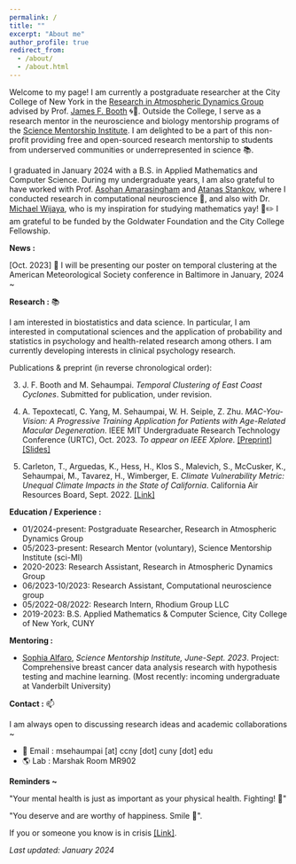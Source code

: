 ```yaml
---
permalink: /
title: ""
excerpt: "About me"
author_profile: true
redirect_from: 
  - /about/
  - /about.html
---
```


Welcome to my page! I am currently a postgraduate researcher at the City College of New York in the [Research in Atmospheric Dynamics Group](https://jfbooth.ccny.cuny.edu/) advised by Prof. [James F. Booth](https://www.ccny.cuny.edu/profiles/james-booth) 🌀🌊. Outside the College, I serve as a research mentor in the neuroscience and biology mentorship programs of the [Science Mentorship Institute](https://sci-mi.github.io/). I am delighted to be a part of this non-profit providing free and open-sourced research mentorship to students from underserved communities or underrepresented in science 📚.

I graduated in January 2024 with a B.S. in Applied Mathematics and Computer Science. During my undergraduate years, I am also grateful to have worked with Prof. [Asohan Amarasingham](https://math.sci.ccny.cuny.edu/person/asohan-amarasingham/) and [Atanas Stankov](https://www.linkedin.com/in/atanas-stankov-79b75254/), where I conducted research in computational neuroscience 🧠, and also with Dr. [Michael Wijaya](https://holdfirst.wordpress.com/), who is my inspiration for studying mathematics yay! 📔✏️ I am grateful to be funded by the Goldwater Foundation and the City College Fellowship.

<b>News :</b>

[Oct. 2023] 📃 I will be presenting our poster on temporal clustering at the American Meteorological Society conference in Baltimore in January, 2024 ~ 

<b>Research :</b> 📚

I am interested in biostatistics and data science. In particular, I am interested in computational sciences and the application of probability and statistics in psychology and health-related research among others. I am currently developing interests in clinical psychology research.

Publications & preprint (in reverse chronological order): 

3. J. F. Booth and M. Sehaumpai. *Temporal Clustering of East Coast Cyclones*. Submitted for publication, under revision.

2. A. Tepoxtecatl, C. Yang, M. Sehaumpai, W. H. Seiple, Z. Zhu. *MAC-You-Vision: A Progressive Training Application for Patients with Age-Related Macular Degeneration*. IEEE MIT Undergraduate Research Technology Conference (URTC), Oct. 2023. *To appear on IEEE Xplore.* [[Preprint]](http://ccvcl.org/wp-content/uploads/2023/11/MAC-You-Vision_URTC_manuscript_final_submit.pdf) [[Slides]](https://drive.google.com/file/d/19isUQ7h7rOOezoKfYCO_b7YtObgGWr5-/view?usp=sharing)

1. Carleton, T., Arguedas, K., Hess, H., Klos S., Malevich, S., McCusker, K., Sehaumpai, M., Tavarez, H., Wimberger, E. *Climate Vulnerability Metric: Unequal Climate Impacts in the State of California*. California Air Resources Board, Sept. 2022. [[Link]](https://ww2.arb.ca.gov/sites/default/files/2022-11/2022-sp-appendix-k-climate-vulnerability-metric_0.pdf)

<b>Education / Experience :</b> 

- 01/2024-present: Postgraduate Researcher, Research in Atmospheric Dynamics Group  
- 05/2023-present: Research Mentor (voluntary), Science Mentorship Institute (sci-MI)
- 2020-2023: Research Assistant, Research in Atmospheric Dynamics Group
- 06/2023-10/2023: Research Assistant, Computational neuroscience group 
- 05/2022-08/2022: Research Intern, Rhodium Group LLC
- 2019-2023: B.S. Applied Mathematics & Computer Science, City College of New York, CUNY

<b> Mentoring : </b>

- <u>Sophia Alfaro</u>, *Science Mentorship Institute, June-Sept. 2023*. Project: Comprehensive breast cancer data analysis research with hypothesis testing and machine learning. (Most recently: incoming undergraduate at Vanderbilt University)

<b>Contact :</b> 📫

I am always open to discussing research ideas and academic collaborations ~ 

- 📧 Email : msehaumpai \[at\] ccny \[dot\] cuny \[dot\] edu 
- 🌎 Lab : Marshak Room MR902

<b>Reminders ~</b>

"Your mental health is just as important as your physical health. Fighting! 🙌"

"You deserve and are worthy of happiness. Smile 🙂".  

If you or someone you know is in crisis [[Link]](https://www.nimh.nih.gov/site-info/if-you-or-someone-you-know-is-in-crisis-and-needs-immediate-help#:~:text=Call%20911%20for%20emergency%20services,suicidal%20crisis%20or%20emotional%20distress.).

*Last updated: January 2024*